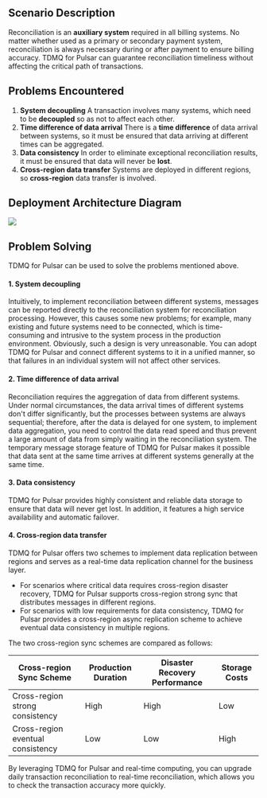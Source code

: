 ## Scenario Description
Reconciliation is an **auxiliary system** required in all billing systems. No matter whether used as a primary or secondary payment system, reconciliation is always necessary during or after payment to ensure billing accuracy. TDMQ for Pulsar can guarantee reconciliation timeliness without affecting the critical path of transactions.

## Problems Encountered

1. **System decoupling**
A transaction involves many systems, which need to be **decoupled** so as not to affect each other.
2. **Time difference of data arrival**
There is a **time difference** of data arrival between systems, so it must be ensured that data arriving at different times can be aggregated.
3. **Data consistency**
In order to eliminate exceptional reconciliation results, it must be ensured that data will never be **lost**.
4. **Cross-region data transfer**
Systems are deployed in different regions, so **cross-region** data transfer is involved.

## Deployment Architecture Diagram
![](https://main.qcloudimg.com/raw/2b9a77de79238d6c72ad4b217f13e42b.png)


## Problem Solving

TDMQ for Pulsar can be used to solve the problems mentioned above.

#### 1. System decoupling

Intuitively, to implement reconciliation between different systems, messages can be reported directly to the reconciliation system for reconciliation processing. However, this causes some new problems; for example, many existing and future systems need to be connected, which is time-consuming and intrusive to the system process in the production environment. Obviously, such a design is very unreasonable. You can adopt TDMQ for Pulsar and connect different systems to it in a unified manner, so that failures in an individual system will not affect other services.

#### 2. Time difference of data arrival

Reconciliation requires the aggregation of data from different systems. Under normal circumstances, the data arrival times of different systems don't differ significantly, but the processes between systems are always sequential; therefore, after the data is delayed for one system, to implement data aggregation, you need to control the data read speed and thus prevent a large amount of data from simply waiting in the reconciliation system. The temporary message storage feature of TDMQ for Pulsar makes it possible that data sent at the same time arrives at different systems generally at the same time.

#### 3. Data consistency

TDMQ for Pulsar provides highly consistent and reliable data storage to ensure that data will never get lost. In addition, it features a high service availability and automatic failover.
   
#### 4. Cross-region data transfer

TDMQ for Pulsar offers two schemes to implement data replication between regions and serves as a real-time data replication channel for the business layer.
- For scenarios where critical data requires cross-region disaster recovery, TDMQ for Pulsar supports cross-region strong sync that distributes messages in different regions.
- For scenarios with low requirements for data consistency, TDMQ for Pulsar provides a cross-region async replication scheme to achieve eventual data consistency in multiple regions.

The two cross-region sync schemes are compared as follows:

| Cross-region Sync Scheme | Production Duration | Disaster Recovery Performance | Storage Costs |
|---------|---------|---------| ---------|
| Cross-region strong consistency | High | High | Low |
| Cross-region eventual consistency | Low | Low | High |

By leveraging TDMQ for Pulsar and real-time computing, you can upgrade daily transaction reconciliation to real-time reconciliation, which allows you to check the transaction accuracy more quickly.
